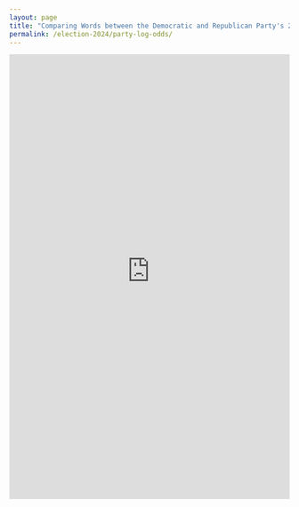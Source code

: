 ```yaml
---
layout: page
title: "Comparing Words between the Democratic and Republican Party's 2024 National Platforms"
permalink: /election-2024/party-log-odds/
---
```



<iframe
  src="https://juliamendelsohn-streamlit-app-compare-platform-log-odds-hp0wj9.streamlit.app/?embed=true"
  height="800"
  style="width:100%;border:none;"
></iframe>